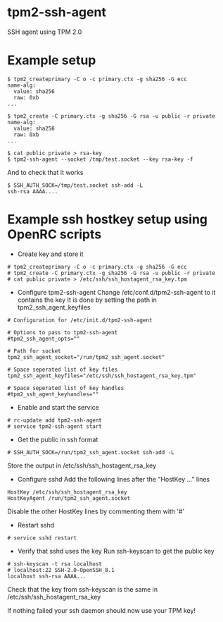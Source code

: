 # tpm2-ssh-agent
SSH agent using TPM 2.0

# Example setup
```
$ tpm2_createprimary -C o -c primary.ctx -g sha256 -G ecc
name-alg:
  value: sha256
  raw: 0xb
...

$ tpm2_create -C primary.ctx -g sha256 -G rsa -u public -r private
name-alg:
  value: sha256
  raw: 0xb
...

$ cat public private > rsa-key
$ tpm2-ssh-agent --socket /tmp/test.socket --key rsa-key -f
```
And to check that it works
```
$ SSH_AUTH_SOCK=/tmp/test.socket ssh-add -L
ssh-rsa AAAA....
```

# Example ssh hostkey setup using OpenRC scripts
* Create key and store it
```
# tpm2_createprimary -C o -c primary.ctx -g sha256 -G ecc
# tpm2_create -C primary.ctx -g sha256 -G rsa -u public -r private
# cat public private > /etc/ssh/ssh_hostagent_rsa_key.tpm
```

* Configure tpm2-ssh-agent
Change /etc/conf.d/tpm2-ssh-agent to it contains the key
It is done by setting the path in tpm2_ssh_agent_keyfiles
```
# Configuration for /etc/init.d/tpm2-ssh-agent

# Options to pass to tpm2-ssh-agent
#tpm2_ssh_agent_opts=""

# Path for socket
tpm2_ssh_agent_socket="/run/tpm2_ssh_agent.socket"

# Space seperated list of key files
tpm2_ssh_agent_keyfiles="/etc/ssh/ssh_hostagent_rsa_key.tpm"

# Space seperated list of key handles
#tpm2_ssh_agent_keyhandles=""
```

* Enable and start the service
```
# rc-update add tpm2-ssh-agent
# service tpm2-ssh-agent start
```

* Get the public in ssh format
```
# SSH_AUTH_SOCK=/run/tpm2_ssh_agent.socket ssh-add -L
```
Store the output in /etc/ssh/ssh_hostagent_rsa_key

* Configure sshd
Add the following lines after the "HostKey ..." lines
```
HostKey /etc/ssh/ssh_hostagent_rsa_key
HostKeyAgent /run/tpm2_ssh_agent.socket
```
Disable the other HostKey lines by commenting them with '#'

* Restart sshd
```
# service sshd restart
```

* Verify that sshd uses the key
Run ssh-keyscan to get the public key
```
# ssh-keyscan -t rsa localhost
# localhost:22 SSH-2.0-OpenSSH_8.1
localhost ssh-rsa AAAA...
```
Check that the key from ssh-keyscan is the same in /etc/ssh/ssh_hostagent_rsa_key

If nothing failed your ssh daemon should now use your TPM key!
